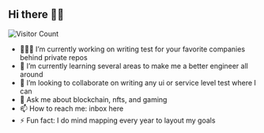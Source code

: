 ## Hi there 👋🏾

![Visitor Count](https://komarev.com/ghpvc/?username=your-username&color=blue)

- 👨🏾‍💻 I’m currently working on writing test for your favorite companies behind private repos
- 🌱 I’m currently learning several areas to make me a better engineer all around
- 👯 I’m looking to collaborate on writing any ui or service level test where I can
- 💬 Ask me about blockchain, nfts, and gaming
- 📫 How to reach me: inbox here
- ⚡ Fun fact: I do mind mapping every year to layout my goals
